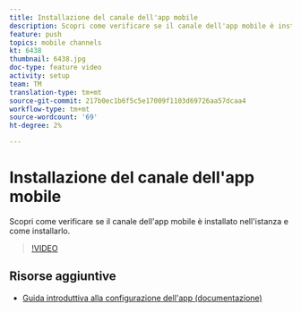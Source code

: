 ```yaml
---
title: Installazione del canale dell'app mobile
description: Scopri come verificare se il canale dell'app mobile è installato nell'istanza e come installarlo.
feature: push
topics: mobile channels
kt: 6438
thumbnail: 6438.jpg
doc-type: feature video
activity: setup
team: TM
translation-type: tm+mt
source-git-commit: 217b0ec1b6f5c5e17009f1103d69726aa57dcaa4
workflow-type: tm+mt
source-wordcount: '69'
ht-degree: 2%

---
```



# Installazione del canale dell&#39;app mobile

Scopri come verificare se il canale dell&#39;app mobile è installato nell&#39;istanza e come installarlo.

>[!VIDEO](https://video.tv.adobe.com/v/326544?quality=12)

## Risorse aggiuntive

* [Guida introduttiva alla configurazione dell&#39;app (documentazione)](https://experienceleague.adobe.com/docs/campaign-classic/using/sending-messages/sending-push-notifications/configure-the-mobile-app/get-started-app-config.html?lang=en#installing-package-ios)

